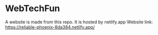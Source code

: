 # WebTechFun

A website is made from this repo.
It is hosted by netlify.app
Website link: https://reliable-phoenix-8da384.netlify.app/
